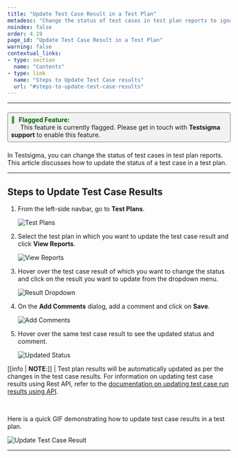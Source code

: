 ```yaml
---
title: "Update Test Case Result in a Test Plan"
metadesc: "Change the status of test cases in test plan reports to ignore test case result of known issues | This article discusses how to update the status of a test case in a test plan"
noindex: false
order: 4.19
page_id: "Update Test Case Result in a Test Plan"
warning: false
contextual_links:
- type: section
  name: "Contents"
- type: link
  name: "Steps to Update Test Case results"
  url: "#steps-to-update-test-case-results"
---
```



---

<div style="border: 1px solid gray; border-radius: 4px; padding: 0.5em; margin: 0.5em 0; background-color: #f2f2f2; display: inline-block;">
  <div style="color: darkgreen; font-weight: bold; list-style: none; display: inline-block;">
    <span style="margin-right: 5px;">🔴</span> Flagged Feature:
  </div><br>
  <span style="margin-left: 1.5em;">This feature is currently flagged. Please get in touch with <b>Testsigma support</b> to enable this feature.</span>
</div>




In Testsigma, you can change the status of test cases in test plan reports. This article discusses how to update the status of a test case in a test plan.

---


## **Steps to Update Test Case Results**

1. From the left-side navbar, go to **Test Plans**.

   ![Test Plans](https://s3.amazonaws.com/static-docs.testsigma.com/new_images/projects/applications/TestPlansNavigation.png)


2. Select the test plan in which you want to update the test case result and click **View Reports**.

   ![View Reports](https://s3.amazonaws.com/static-docs.testsigma.com/new_images/projects/applications/View_Reports_Test_Plans.png)


3. Hover over the test case result of which you want to change the status and click on the result you want to update from the dropdown menu.

   ![Result Dropdown](https://s3.amazonaws.com/static-docs.testsigma.com/new_images/projects/applications/Dropdown_TestCase_Result.png)


4. On the **Add Comments** dialog, add a comment and click on **Save**.

   ![Add Comments](https://s3.amazonaws.com/static-docs.testsigma.com/new_images/projects/applications/Add_Comments_Result_Update.png)

5. Hover over the same test case result to see the updated status and comment.

   ![Updated Status](https://s3.amazonaws.com/static-docs.testsigma.com/new_images/projects/applications/Updated_Test_Result.png)

[[info | **NOTE**:]]
| Test plan results will be automatically updated as per the changes in the test case results. For information on updating test case results using Rest API, refer to the  [documentation on updating test case run results using API](https://testsigma.com/docs/api/examples/update-test-case-results-using-API/).

<br>

Here is a quick GIF demonstrating how to update test case results in a test plan.

![Update Test Case Result](https://s3.amazonaws.com/static-docs.testsigma.com/new_images/projects/applications/UpdateTestCaseResult.gif) 


---